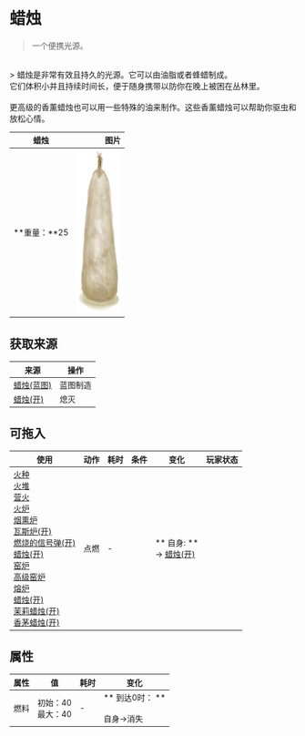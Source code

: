 # 蜡烛  
> 一个便携光源。  
<br>  
> 蜡烛是非常有效且持久的光源。它可以由油脂或者蜂蜡制成。<br>它们体积小并且持续时间长，便于随身携带以防你在晚上被困在丛林里。<br><br>更高级的香薰蜡烛也可以用一些特殊的油来制作。这些香薰蜡烛可以帮助你驱虫和放松心情。  
  
  蜡烛  |   图片   
 ----  |  ----:   
 **重量：**25  |  <img decoding="async" src="Sprite/CandleOff.png" href="a.md" style="max-width:300px;max-height:300px;">   
  
## 获取来源  
来源  |  操作  
----  |  ----  
[蜡烛(蓝图)](Bp_Candles.md)  |  蓝图制造  
[蜡烛(开)](CandleOn.md)  |  熄灭  
## 可拖入  
使用  |  动作  |  耗时  |  条件  |  变化  |  玩家状态  
----  |  ----  |  ----  |  ----  |  ----  |  ----  
[火种](TinderLit.md)<br>[火堆](Fire.md)<br>[营火](Campfire.md)<br>[火炉](Stove.md)<br>[烟熏炉](Smoker.md)<br>[瓦斯炉(开)](GasCookerOn.md)<br>[燃烧的信号弹(开)](FlareHandOn.md)<br>[蜡烛(开)](CandleOn.md)<br>[窑炉](Kiln.md)<br>[高级窑炉](KilnAdvanced.md)<br>[熔炉](Forge.md)<br>[蜡烛(开)](CandleOn.md)<br>[茉莉蜡烛(开)](CandleJasmineOn.md)<br>[香茅蜡烛(开)](CandleCitronellaOn.md)  |  点燃<br>  |  -  |    |  ** 自身: **<br>→ [蜡烛(开)](CandleOn.md)  |    
## 属性   
属性  |  值  |  耗时  |  变化  
----  |  ----  |  ----  |  ----  
燃料  |  初始：40<br>最大：40  |  -  |  ** 到达0时： **<br><br>自身→消失  


<script>document.title="蜡烛 - 卡牌生存百科 Card Survival Wiki";</script>